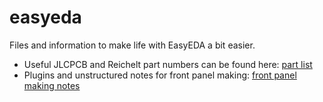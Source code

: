 # easyeda
Files and information to make life with EasyEDA a bit easier.

- Useful JLCPCB and Reichelt part numbers can be found here: [part list](partlist.md)
- Plugins and unstructured notes for front panel making: [front panel making notes](front-panel-notes.md)
